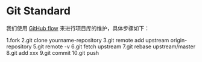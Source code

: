 # Git Standard

我们使用 [GitHub flow](https://guides.github.com/introduction/flow/) 来进行项目库的维护，具体步骤如下：

1.fork
2.git clone yourname-repository
3.git remote add upstream origin-repository
5.git remote -v
6.git fetch upstream
7.git rebase upstream/master
8.git add xxx
9.git commit
10.git push  